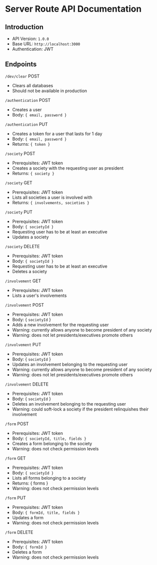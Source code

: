 # Server Route API Documentation

## Introduction

- API Version: `1.0.0`
- Base URL: `http://localhost:3000`
- Authentication: JWT

## Endpoints

`/dev/clear` POST
- Clears all databases
- Should not be available in production

`/authentication` POST
- Creates a user
- Body: `{ email, password }`

`/authentication` PUT
- Creates a token for a user that lasts for 1 day
- Body: `{ email, password }`
- Returns: `{ token }`

`/society` POST
- Prerequisites: JWT token
- Creates a society with the requesting user as president
- Returns: `{ society }`

`/society` GET
- Prerequisites: JWT token
- Lists all societies a user is involved with
- Returns: `{ involvements, societies }`

`/society` PUT
- Prerequisites: JWT token
- Body: `{ societyId }`
- Requesting user has to be at least an executive
- Updates a society

`/society` DELETE
- Prerequisites: JWT token
- Body: `{ societyId }`
- Requesting user has to be at least an executive
- Deletes a society

`/involvement` GET
- Prerequisites: JWT token
- Lists a user's involvements

`/involvement` POST
- Prerequisites: JWT token
- Body: { `societyId` }
- Adds a new involvement for the requesting user
- Warning: currently allows anyone to become president of any society
- Warning: does not let presidents/executives promote others

`/involvement` PUT
- Prerequisites: JWT token
- Body: { `societyId` }
- Updates an involvement belonging to the requesting user
- Warning: currently allows anyone to become president of any society
- Warning: does not let presidents/executives promote others

`/involvement` DELETE
- Prerequisites: JWT token
- Body: { `societyId` }
- Deletes an involvement belonging to the requesting user
- Warning: could soft-lock a society if the president relinquishes their involvement

`/form` POST
- Prerequisites: JWT token
- Body: `{ societyId, title, fields }`
- Creates a form belonging to the society
- Warning: does not check permission levels

`/form` GET
- Prerequisites: JWT token
- Body: `{ societyId }`
- Lists all forms belonging to a society
- Returns: { forms }
- Warning: does not check permission levels

`/form` PUT
- Prerequisites: JWT token
- Body: `{ formId, title, fields }`
- Updates a form
- Warning: does not check permission levels

`/form` DELETE
- Prerequisites: JWT token
- Body: `{ formId }`
- Deletes a form
- Warning: does not check permission levels
